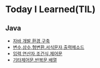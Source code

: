 #  Today I Learned(TIL)
## Java
* [자바 개발 환경 구축](https://github.com/Hhhhhwon/TIL/blob/main/Java/%EA%B0%9C%EB%B0%9C%ED%99%98%EA%B2%BD%EA%B5%AC%EC%B6%95.md#%EC%9E%90%EB%B0%94-%EA%B0%9C%EB%B0%9C-%ED%99%98%EA%B2%BD-%EA%B5%AC%EC%B6%95)
* [변수,상수,형변환.서식문자,출력메소드](https://github.com/Hhhhhwon/TIL/blob/main/Java/%EB%B3%80%EC%88%98,%EC%83%81%EC%88%98,%ED%98%95%EB%B3%80%ED%99%98,%EC%84%9C%EC%8B%9D%EB%AC%B8%EC%9E%90,%EC%B6%9C%EB%A0%A5%EB%A9%94%EC%86%8C%EB%93%9C.md)
* [입력,연산자,조건식,제어문](https://github.com/Hhhhhwon/TIL/blob/e84f2a5a1c515ba4437e0ff9703890dcb19111b2/Java/%EC%9E%85%EB%A0%A5,%EC%97%B0%EC%82%B0%EC%9E%90,%EC%A1%B0%EA%B1%B4%EC%8B%9D,%EC%A0%9C%EC%96%B4%EB%AC%B8.md)
* [기타제어문.반복문,배열](https://github.com/Hhhhhwon/TIL/blob/4c5a79d9e1c47522de5523f8683a8638f8f4b734/Java/%EA%B8%B0%ED%83%80%EC%A0%9C%EC%96%B4%EB%AC%B8,%EB%B0%98%EB%B3%B5%EB%AC%B8,%EB%B0%B0%EC%97%B4.md)